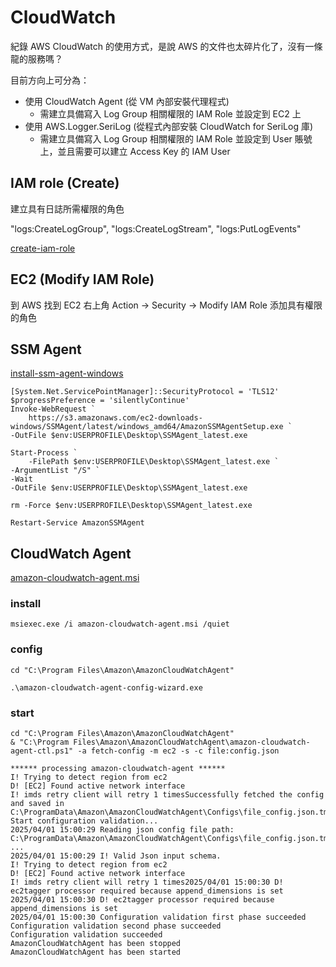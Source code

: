 # CloudWatch

紀錄 AWS CloudWatch 的使用方式，是說 AWS 的文件也太碎片化了，沒有一條龍的服務嗎？

目前方向上可分為：
- 使用 CloudWatch Agent (從 VM 內部安裝代理程式)
  - 需建立具備寫入 Log Group 相關權限的 IAM Role 並設定到 EC2 上
- 使用 AWS.Logger.SeriLog (從程式內部安裝 CloudWatch for SeriLog 庫)
  - 需建立具備寫入 Log Group 相關權限的 IAM Role 並設定到 User 賬號上，並且需要可以建立 Access Key 的 IAM User

## IAM role (Create)
建立具有日誌所需權限的角色

"logs:CreateLogGroup",
"logs:CreateLogStream",
"logs:PutLogEvents"

[create-iam-role](https://docs.aws.amazon.com/zh_cn/IAM/latest/UserGuide/id_roles_create_for-user.html)

## EC2 (Modify IAM Role)
到 AWS 找到 EC2 右上角 Action -> Security -> Modify IAM Role 添加具有權限的角色

## SSM Agent

[install-ssm-agent-windows](https://docs.aws.amazon.com/zh_cn/systems-manager/latest/userguide/manually-install-ssm-agent-windows.html)

```shell
[System.Net.ServicePointManager]::SecurityProtocol = 'TLS12'
$progressPreference = 'silentlyContinue'
Invoke-WebRequest `
    https://s3.amazonaws.com/ec2-downloads-windows/SSMAgent/latest/windows_amd64/AmazonSSMAgentSetup.exe `
-OutFile $env:USERPROFILE\Desktop\SSMAgent_latest.exe
```

```shell
Start-Process `
    -FilePath $env:USERPROFILE\Desktop\SSMAgent_latest.exe `
-ArgumentList "/S" `
-Wait
-OutFile $env:USERPROFILE\Desktop\SSMAgent_latest.exe
```

```shell
rm -Force $env:USERPROFILE\Desktop\SSMAgent_latest.exe
````

```shell
Restart-Service AmazonSSMAgent
```

## CloudWatch Agent

[amazon-cloudwatch-agent.msi](https://amazoncloudwatch-agent.s3.amazonaws.com/windows/amd64/latest/amazon-cloudwatch-agent.msi)

### install

```shell
msiexec.exe /i amazon-cloudwatch-agent.msi /quiet
```

### config

```shell
cd "C:\Program Files\Amazon\AmazonCloudWatchAgent"

.\amazon-cloudwatch-agent-config-wizard.exe
```

### start

```shell
cd "C:\Program Files\Amazon\AmazonCloudWatchAgent"
& "C:\Program Files\Amazon\AmazonCloudWatchAgent\amazon-cloudwatch-agent-ctl.ps1" -a fetch-config -m ec2 -s -c file:config.json
```

```
****** processing amazon-cloudwatch-agent ******
I! Trying to detect region from ec2
D! [EC2] Found active network interface
I! imds retry client will retry 1 timesSuccessfully fetched the config and saved in C:\ProgramData\Amazon\AmazonCloudWatchAgent\Configs\file_config.json.tmp
Start configuration validation...
2025/04/01 15:00:29 Reading json config file path: C:\ProgramData\Amazon\AmazonCloudWatchAgent\Configs\file_config.json.tmp ...
2025/04/01 15:00:29 I! Valid Json input schema.
I! Trying to detect region from ec2
D! [EC2] Found active network interface
I! imds retry client will retry 1 times2025/04/01 15:00:30 D! ec2tagger processor required because append_dimensions is set
2025/04/01 15:00:30 D! ec2tagger processor required because append_dimensions is set
2025/04/01 15:00:30 Configuration validation first phase succeeded
Configuration validation second phase succeeded
Configuration validation succeeded
AmazonCloudWatchAgent has been stopped
AmazonCloudWatchAgent has been started
```